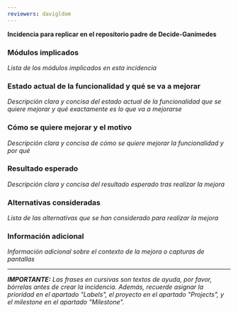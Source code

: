 ```yaml
---
reviewers: davigldom
---
```


**Incidencia para replicar en el repositorio padre de Decide-Ganímedes**

### Módulos implicados
_Lista de los módulos implicados en esta incidencia_

### Estado actual de la funcionalidad y qué se va a mejorar
_Descripción clara y concisa del estado actual de la funcionalidad que se quiere mejorar y qué exactamente es lo que va a mejorarse_

### Cómo se quiere mejorar y el motivo
_Descripción clara y concisa de cómo se quiere mejorar la funcionalidad y por qué_

### Resultado esperado
_Descripción clara y concisa del resultado esperado tras realizar la mejora_

### Alternativas consideradas
_Lista de las alternativas que se han considerado para realizar la mejora_

### Información adicional
_Información adicional sobre el contexto de la mejora o capturas de pantallas_

---

_**IMPORTANTE:** Las frases en cursivas son textos de ayuda, por favor, bórrelas antes de crear la incidencia. Además, recuerde asignar la prioridad en el apartado "Labels", el proyecto en el apartado "Projects", y el milestone en el apartado "Milestone"._
